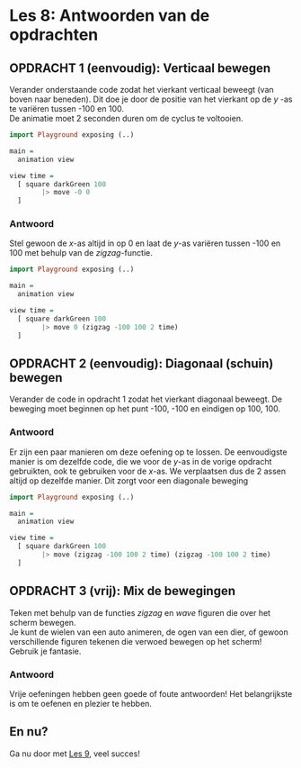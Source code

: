 # Les 8: Antwoorden van de opdrachten

## OPDRACHT 1 (eenvoudig): Verticaal bewegen

Verander onderstaande code zodat het vierkant
verticaal beweegt (van boven naar beneden). Dit doe je door de positie van het vierkant op de *y* -as te variëren tussen -100 en 100.  
De animatie moet 2 seconden duren om de cyclus te voltooien.

```haskell
import Playground exposing (..)

main =
  animation view

view time =
  [ square darkGreen 100 
        |> move -0 0
  ]
```

### Antwoord

Stel gewoon de *x*-as altijd in op 0 en laat
de *y*-as variëren tussen -100 en 100 met behulp van de *zigzag*-functie.

```haskell
import Playground exposing (..)

main =
  animation view

view time =
  [ square darkGreen 100 
        |> move 0 (zigzag -100 100 2 time)
  ]
```

## OPDRACHT 2 (eenvoudig): Diagonaal (schuin) bewegen

Verander de code in opdracht 1 zodat het vierkant
diagonaal beweegt. De beweging moet beginnen op het 
punt -100, -100 en eindigen op 100, 100.

### Antwoord

Er zijn een paar manieren om deze oefening op te lossen.
De eenvoudigste manier is om dezelfde code, die we voor de *y*-as in de vorige opdracht gebruikten, ook te gebruiken voor de *x*-as. We verplaatsen dus de 2 assen altijd op dezelfde manier. Dit zorgt voor een diagonale beweging 

```haskell
import Playground exposing (..)

main =
  animation view

view time =
  [ square darkGreen 100 
        |> move (zigzag -100 100 2 time) (zigzag -100 100 2 time)
  ]
```

## OPDRACHT 3 (vrij): Mix de bewegingen

Teken met behulp van de functies *zigzag* en *wave* figuren
die over het scherm bewegen.  
Je kunt de wielen van een auto animeren, de ogen van een dier,
of gewoon verschillende figuren tekenen die verwoed bewegen
op het scherm! Gebruik je fantasie.

### Antwoord

Vrije oefeningen hebben geen goede of foute antwoorden!
Het belangrijkste is om te oefenen en plezier te hebben.

## En nu?

Ga nu door met [Les 9](les_9.html), veel succes!

